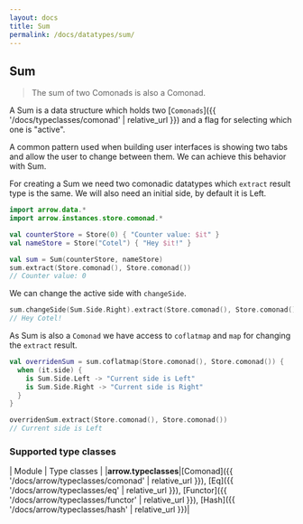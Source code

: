 ```yaml
---
layout: docs
title: Sum
permalink: /docs/datatypes/sum/
---
```


## Sum

> The sum of two Comonads is also a Comonad.

A Sum is a data structure which holds two [`Comonads`]({{ '/docs/typeclasses/comonad' | relative_url }}) and a flag for selecting which one is "active".

A common pattern used when building user interfaces is showing two tabs and allow the user to change between them. We can achieve this behavior with Sum.

For creating a Sum we need two comonadic datatypes which `extract` result type is the same. We will also need an initial side, by default it is Left.

```kotlin
import arrow.data.*
import arrow.instances.store.comonad.*

val counterStore = Store(0) { "Counter value: $it" }
val nameStore = Store("Cotel") { "Hey $it!" }

val sum = Sum(counterStore, nameStore)
sum.extract(Store.comonad(), Store.comonad())
// Counter value: 0
```

We can change the active side with `changeSide`.

```kotlin
sum.changeSide(Sum.Side.Right).extract(Store.comonad(), Store.comonad())
// Hey Cotel!
```

As Sum is also a `Comonad` we have access to `coflatmap` and `map` for changing the `extract` result.

```kotlin
val overridenSum = sum.coflatmap(Store.comonad(), Store.comonad()) {
  when (it.side) {
    is Sum.Side.Left -> "Current side is Left"
    is Sum.Side.Right -> "Current side is Right"
  }
}

overridenSum.extract(Store.comonad(), Store.comonad())
// Current side is Left
```

### Supported type classes

| Module | Type classes |
|__arrow.typeclasses__|[Comonad]({{ '/docs/arrow/typeclasses/comonad' | relative_url }}), [Eq]({{ '/docs/arrow/typeclasses/eq' | relative_url }}), [Functor]({{ '/docs/arrow/typeclasses/functor' | relative_url }}), [Hash]({{ '/docs/arrow/typeclasses/hash' | relative_url }})|
